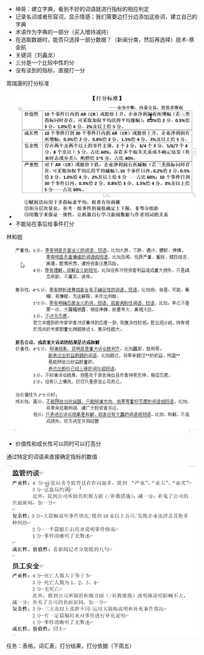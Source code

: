 - 坤哥：建立字典，看到不好的词语就进行指标的相应判定
- 记录名词或者形容词，显示情感；我们需要边打分边添加这些词，建立自己的字典
- 术语作为字典的一部分（买入增持减持）
- 在选取数据时，能否只选择一部分数据？（新闻分类，然后再选择）技术-蔡金航
- 关键词（刘鑫龙）
- 三分是一个比较中性的分
- 没有谈到的指标，直接打一分

周瑞康的打分标准

- ![image-20210321223341707](https://raw.githubusercontent.com/whr819987540/pic/main/image-20210321223341707.png)
- 不能站在事后给事件打分

林和姐

![image-20210321224816129](https://raw.githubusercontent.com/whr819987540/pic/main/image-20210321224816129.png)

- 价值性和成长性可以同时可以打高分

通过特定的词语来直接确定指标的数值

![image-20210321230819802](https://raw.githubusercontent.com/whr819987540/pic/main/image-20210321230819802.png)

任务：表格，词汇表，打分结果，打分依据（下周五）